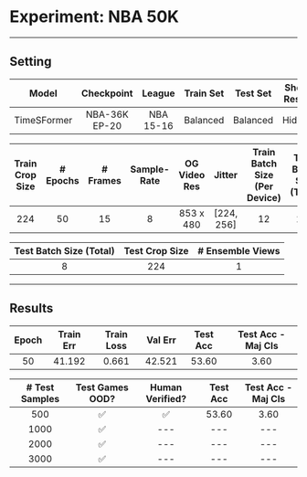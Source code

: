 # **Experiment:** NBA 50K

---

## **Setting**

| Model | Checkpoint | League | Train Set | Test Set | Shot-Result | Train Clips | Val Clips | Test Clips |
| :---: | :---: | :---: | :---: | :---: | :---: | :---: | :---: | :---: |
| TimeSFormer | NBA-36K EP-20 | NBA 15-16 | Balanced | Balanced | Hidden | 4500 | 500 | 500 |

| Train Crop Size | # Epochs | # Frames | Sample-Rate | OG Video Res | Jitter | Train Batch Size (Per Device) | Train Batch Size (Total) | Clip-Duration (Sec) |
| :---: | :---: | :---: | :---: | :---: | :---: | :---: | :---: | :---: |
| 224 | 50 | 15 | 8 | 853 x 480 | [224, 256] | 12 | 112 |  4 |

| Test Batch Size (Total) | Test Crop Size | # Ensemble Views | 
| :---: | :---: | :---: |
| 8 | 224 | 1 |

---

## **Results**

| Epoch | Train Err | Train Loss | Val Err | Test Acc | Test Acc - Maj Cls |
| :---: | :---: | :---: | :---: | :---: | :---: |
| 50 | 41.192 | 0.661 | 42.521 | 53.60 | 3.60 |

| # Test Samples | Test Games OOD? | Human Verified? | Test Acc | Test Acc - Maj Cls  | 
| :---: | :---: | :---: | :---: | :---: |
| 500 | :white_check_mark: | :white_check_mark: | 53.60 | 3.60 |  
| 1000 | :white_check_mark: | --- | --- | --- |
| 2000 | :white_check_mark: | --- | --- | --- |
| 3000 | :white_check_mark: | --- | --- | --- |